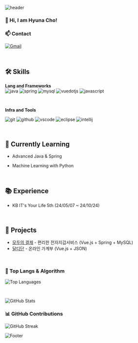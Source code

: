 <!-- Header -->
![header](https://capsule-render.vercel.app/api?type=waving&color=auto&height=300&section=header&text=hyunaday's%20Github&fontSize=40)


<!-- 방문자 수 카운터 -->
<!-- [![Hits](https://hits.seeyoufarm.com/api/count/incr/badge.svg?url=https%3A%2F%2Fgithub.com%2Fsubin4420&count_bg=%2379C83D&title_bg=%23555555&icon=&icon_color=%23E7E7E7&title=hits&edge_flat=false)](https://hits.seeyoufarm.com) -->

### 👋 Hi, I am Hyuna Cho!

### 📫 Contact
[![Gmail](https://img.shields.io/badge/Gmail-EA4335.svg?&style=for-the-badge&logo=gmail&logoColor=white)](mailto:hyuna88070@gmail.com)
<!-- [![Naver](https://img.shields.io/badge/Naver-00C300?style=for-the-badge&logo=Naver&logoColor=white)](mailto:cyj9512@naver.com) -->

<!--
[![LinkedIn](https://img.shields.io/badge/LinkedIn-0A66C2.svg?&style=for-the-badge&logo=linkedin&logoColor=white)](https://linkedin.com/in/your_linkedin) -->

<br>

## 🛠️ Skills
**Lang and Frameworks**  
![java](https://img.shields.io/badge/java-ffffff.svg?&style=for-the-badge&logo=openjdk&logoColor=black)
![spring](https://img.shields.io/badge/spring-6DB33F.svg?&style=for-the-badge&logo=spring&logoColor=white)
![mysql](https://img.shields.io/badge/mysql-4479A1.svg?&style=for-the-badge&logo=mysql&logoColor=white)
![vuedotjs](https://img.shields.io/badge/vue.js-4FC08D.svg?&style=for-the-badge&logo=vuedotjs&logoColor=white)
![javascript](https://img.shields.io/badge/javascript-F7DF1E.svg?&style=for-the-badge&logo=javascript&logoColor=white)
<!-- ![python](https://img.shields.io/badge/python-3776AB.svg?&style=for-the-badge&logo=python&logoColor=white)<br> -->

<br>

**Infra and Tools**  
<!-- ![linux](https://img.shields.io/badge/linux-FCC624.svg?&style=for-the-badge&logo=linux&logoColor=white) -->
![git](https://img.shields.io/badge/git-F05032.svg?&style=for-the-badge&logo=git&logoColor=white)
![github](https://img.shields.io/badge/github-181717.svg?&style=for-the-badge&logo=github&logoColor=white)
![vscode](https://img.shields.io/badge/vscode-007ACC.svg?&style=for-the-badge&logo=visualstudiocode&logoColor=white)
![eclipse](https://img.shields.io/badge/eclipse-2C2255.svg?&style=for-the-badge&logo=eclipseide&logoColor=white)
![intellij](https://img.shields.io/badge/intellij-000000.svg?&style=for-the-badge&logo=intellijidea&logoColor=white)

<!-- ![aws](https://img.shields.io/badge/aws-232F3E.svg?&style=for-the-badge&logo=amazonaws&logoColor=white)
![colab](https://img.shields.io/badge/colab-F9AB00.svg?&style=for-the-badge&logo=googlecolab&logoColor=white)<br> -->
<br>

## 🌱 Currently Learning
- Advanced Java & Spring
<!-- - Cloud Architecture with AWS -->
- Machine Learning with Python 
<br>

## 📚 Experience
- KB IT's Your Life 5th (24/05/07 ~ 24/10/24)
<br>

## 🔗 Projects
- [모두의 결제](https://github.com/hyunaday/front) - 편리한 전자지갑서비스 (Vue.js + Spring + MySQL)
- [달디단](https://github.com/hyunaday/GROUP-PROJECT) - 온라인 가계부 (Vue.js + JSON)

<br>


### 🚌 Top Langs & Algorithm
![Top Languages](https://github-readme-stats.vercel.app/api/top-langs/?username=hyunaday&layout=compact&theme=radical)

<br>

![GitHub Stats](https://github-readme-stats.vercel.app/api?username=hyunaday&show_icons=true&theme=radical)

### 📊 GitHub Contributions
![GitHub Streak](https://github-readme-streak-stats.herokuapp.com/?user=hyunaday&theme=radical)

<!-- ![Algorithm](https://img.shields.io/github/last-commit/{hyunaday}/{hyunaday}.svg) -->
<!-- Footer -->
![Footer](https://capsule-render.vercel.app/api?type=waving&section=footer&height=150&color=auto&gradient)
